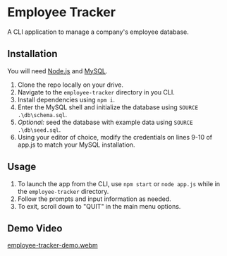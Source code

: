 # Employee Tracker
A CLI application to manage a company's employee database.

## Installation
You will need [Node.js](https://nodejs.org/en) and [MySQL](https://dev.mysql.com/).
1. Clone the repo locally on your drive.
2. Navigate to the `employee-tracker` directory in you CLI.
3. Install dependencies using `npm i`.
4. Enter the MySQL shell and initialize the database using `SOURCE .\db\schema.sql`.
5. *Optional:* seed the database with example data using `SOURCE .\db\seed.sql`.
6. Using your editor of choice, modify the credentials on lines 9-10 of app.js to match your MySQL installation.

## Usage
1. To launch the app from the CLI, use `npm start` or `node app.js` while in the `employee-tracker` directory.
2. Follow the prompts and input information as needed.
3. To exit, scroll down to "QUIT" in the main menu options.

## Demo Video
[employee-tracker-demo.webm](https://user-images.githubusercontent.com/118075006/227415126-44ae33c9-820a-45fd-97b2-fda60408c3ed.webm)
